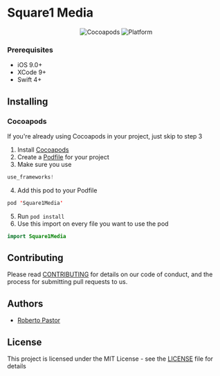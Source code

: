 # Square1 Media

<p align="center">
<img src="https://img.shields.io/cocoapods/v/Square1Media.svg" alt="Cocoapods"/>
<img src="https://img.shields.io/badge/platform-ios-red.svg" alt="Platform"/>
</p>



### Prerequisites

* iOS 9.0+
* XCode 9+
* Swift 4+

## Installing

### Cocoapods

If you're already using Cocoapods in your project, just skip to step 3
1. Install [Cocoapods](https://guides.cocoapods.org/using/getting-started.html)
2. Create a [Podfile](https://guides.cocoapods.org/using/using-cocoapods.html) for your project
3. Make sure you use 
```swift
use_frameworks!
```
4. Add this pod to your Podfile
```swift
pod 'Square1Media'
```
5. Run ```pod install```
6. Use this import on every file you want to use the pod
```swift
import Square1Media
```

## Contributing

Please read [CONTRIBUTING](CONTRIBUTING.md) for details on our code of conduct, and the process for submitting pull requests to us.

## Authors

* [Roberto Pastor](https://github.com/WedgeSparda)

## License

This project is licensed under the MIT License - see the [LICENSE](LICENSE.md) file for details